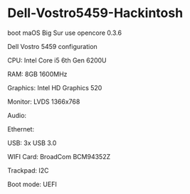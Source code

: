 # Dell-Vostro5459-Hackintosh
boot maOS Big Sur use opencore 0.3.6 

Dell Vostro 5459 configuration

CPU: Intel Core i5 6th Gen 6200U

RAM: 8GB 1600MHz

Graphics: Intel HD Graphics 520

Monitor: LVDS 1366x768

Audio: 

Ethernet: 

USB: 3x USB 3.0

WIFI Card: BroadCom BCM94352Z

Trackpad: I2C

Boot mode: UEFI
